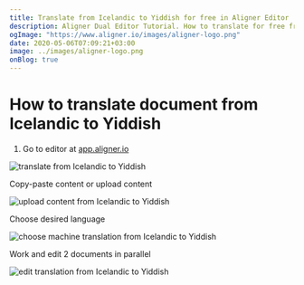 ```yaml
---
title: Translate from Icelandic to Yiddish for free in Aligner Editor
description: Aligner Dual Editor Tutorial. How to translate for free from Icelandic to Yiddish. Aligner is multilingual document management platform. 
ogImage: "https://www.aligner.io/images/aligner-logo.png"
date: 2020-05-06T07:09:21+03:00
image: ../images/aligner-logo.png
onBlog: true
---
```


# How to translate document from Icelandic to Yiddish

1. Go to editor at [app.aligner.io](https://app.aligner.io "Aligner App web page")

![translate from Icelandic to Yiddish](../aligner-blank-editor.png "translate from Icelandic to Yiddish")

Copy-paste content or upload content

![upload content from Icelandic to Yiddish](../aligner-uploaded-document.png "upload content from Icelandic to Yiddish")

Choose desired language

![choose machine translation from Icelandic to Yiddish](../aligner-language-dropdown.png "choose machine translation from Icelandic to Yiddish")

Work and edit 2 documents in parallel

![edit translation from Icelandic to Yiddish](../aligner-double-sitded-editor.png "edit translation from Icelandic to Yiddish")

